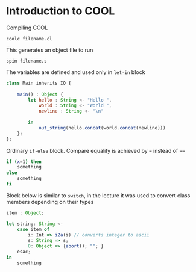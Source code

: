 # Introduction to COOL

Compiling COOL

```
coolc filename.cl
```

This generates an object file to run

```
spim filename.s
```



The variables are defined and used only in ``let-in`` block

```javascript
class Main inherits IO {
    
    main() : Object {
        let hello : String <- "Hello ",
            world : String <- "World ",
            newline : String <- "\n"
        
        in 
            out_string(hello.concat(world.concat(newline)))
    };
};
```



Ordinary ``if-else`` block. Compare equality is achieved by ``=`` instead of ``==`` 

```bash
if (x=1) then
	something
else
	something
fi
```



Block below is similar to ``switch``, in the lecture it was used to convert class members depending on their types

```javascript
item : Object;

let string: String <-
    case item of 
        i: Int => i2a(i) // converts integer to ascii
        s: String => s;
        0: Object => {abort(); ""; }
    esac;
in
	something
```


